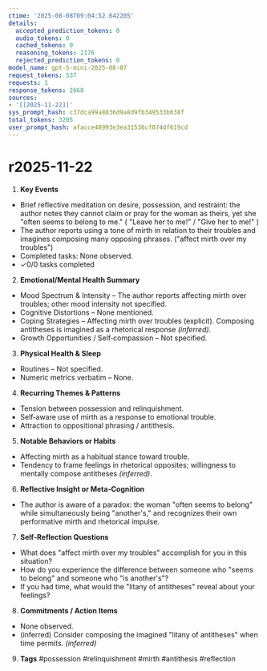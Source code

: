 ```yaml
---
ctime: '2025-08-08T09:04:52.642205'
details:
  accepted_prediction_tokens: 0
  audio_tokens: 0
  cached_tokens: 0
  reasoning_tokens: 2176
  rejected_prediction_tokens: 0
model_name: gpt-5-mini-2025-08-07
request_tokens: 537
requests: 1
response_tokens: 2668
sources:
- '[[2025-11-22]]'
sys_prompt_hash: c37dca99a8836d9a8d9fb349533b638f
total_tokens: 3205
user_prompt_hash: afacce48993e3ea31536cf074df619cd
---
```

# r2025-11-22

1. **Key Events**
- Brief reflective meditation on desire, possession, and restraint: the author notes they cannot claim or pray for the woman as theirs, yet she "often seems to belong to me." ( "Leave her to me!" / "Give her to me!" )
- The author reports using a tone of mirth in relation to their troubles and imagines composing many opposing phrases. ("affect mirth over my troubles")
- Completed tasks: None observed.
- ✓0/0 tasks completed

2. **Emotional/Mental Health Summary**
- Mood Spectrum & Intensity – The author reports affecting mirth over troubles; other mood intensity not specified.
- Cognitive Distortions – None mentioned.
- Coping Strategies – Affecting mirth over troubles (explicit). Composing antitheses is imagined as a rhetorical response *(inferred)*.
- Growth Opportunities / Self‑compassion – Not specified.

3. **Physical Health & Sleep**
- Routines – Not specified.
- Numeric metrics verbatim – None.

4. **Recurring Themes & Patterns**
- Tension between possession and relinquishment.
- Self‑aware use of mirth as a response to emotional trouble.
- Attraction to oppositional phrasing / antithesis.

5. **Notable Behaviors or Habits**
- Affecting mirth as a habitual stance toward trouble.
- Tendency to frame feelings in rhetorical opposites; willingness to mentally compose antitheses *(inferred)*.

6. **Reflective Insight or Meta‑Cognition**
- The author is aware of a paradox: the woman "often seems to belong" while simultaneously being "another's," and recognizes their own performative mirth and rhetorical impulse.

7. **Self‑Reflection Questions**
- What does "affect mirth over my troubles" accomplish for you in this situation?
- How do you experience the difference between someone who "seems to belong" and someone who "is another's"?
- If you had time, what would the "litany of antitheses" reveal about your feelings?

8. **Commitments / Action Items**
- None observed.
- (inferred) Consider composing the imagined "litany of antitheses" when time permits. *(inferred)*

9. **Tags**
#possession #relinquishment #mirth #antithesis #reflection